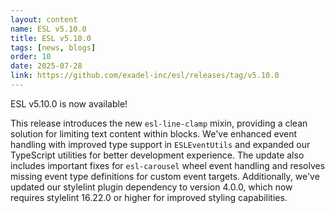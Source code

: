 ```yaml
---
layout: content
name: ESL v5.10.0
title: ESL v5.10.0
tags: [news, blogs]
order: 10
date: 2025-07-28
link: https://github.com/exadel-inc/esl/releases/tag/v5.10.0
---
```


ESL v5.10.0 is now available!

This release introduces the new `esl-line-clamp` mixin, providing a clean solution for limiting text content within blocks. 
We've enhanced event handling with improved type support in `ESLEventUtils` and expanded our TypeScript utilities for better development experience.
The update also includes important fixes for `esl-carousel` wheel event handling and resolves missing event type definitions for custom event targets.
Additionally, we've updated our stylelint plugin dependency to version 4.0.0, which now requires stylelint 16.22.0 or higher for improved styling capabilities.
